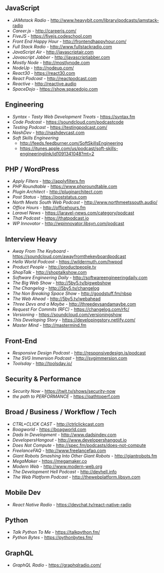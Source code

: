 ## JavaScript
- *JAMstack Radio* - http://www.heavybit.com/library/podcasts/jamstack-radio
- *Career.js* - http://careerjs.com/
- *FiveJS* - https://fivejs.codeschool.com
- *Front End Happy Hour* - http://frontendhappyhour.com/
- *Full Stack Radio* - http://www.fullstackradio.com
- *JavaScript Air* - http://javascriptair.com
- *Javascript Jabber* - http://javascriptjabber.com
- *Mostly Node* - http://mostlynode.com
- *NodeUp* - http://nodeup.com/
- *React30* - https://react30.com
- *React Podcast* - http://reactpodcast.com
- *Reactive* - http://reactive.audio
- *SpaceDojo* - https://show.spacedojo.com


## Engineering
- *Syntax - Tasty Web Development Treats* - https://syntax.fm
- *Code Podcast* - https://soundcloud.com/podcastcode
- *Testing Podcast* - https://testingpodcast.com/
- *NashDev* - http://nashdevcast.com
- *Soft Skills Engineering*
    - http://feeds.feedburner.com/SoftSkillsEngineering
    - https://itunes.apple.com/us/podcast/soft-skills-engineeringlink/id1091341048?mt=2


## PHP / WordPress
- *Apply Filters* - http://applyfilters.fm
- *PHP Roundtable* - https://www.phproundtable.com
- *Plugin Architect* - http://pluginarchitect.com
- *Post Status* - https://poststatus.com
- *North Meets South Web Podcast* - http://www.northmeetssouth.audio/
- *Office Hours* - http://officehours.fm
- *Laravel News* - https://laravel-news.com/category/podcast
- *That Podcast* - https://thatpodcast.io
- *WP Innovator* - http://wpinnovator.libsyn.com/podcast


## Interview Heavy
- *Away From The Keyboard* - https://soundcloud.com/awayfromthekeyboardpodcast
- *Hello World Podcast* - https://wildermuth.com/hwpod
- *Product People* - http://productpeople.tv
- *ShopTalk* - http://shoptalkshow.com
- *Software Engineering Daily* - http://softwareengineeringdaily.com
- *The Big Web Show* - http://5by5.tv/bigwebshow
- *The Changelog* - http://5by5.tv/changelog
- *The Non Breaking Space Show* - http://goodstuff.fm/nbsp
- *The Web Ahead* - http://5by5.tv/webahead
- *Three Devs and a Maybe* - http://threedevsandamaybe.com
- *Request For Commits (RFC)* - https://changelog.com/rfc/ 
- *Versioning* - https://soundcloud.com/versioningshow
- *This Developing Story* - https://developingstory.netlify.com/
- *Master Mind* - http://mastermind.fm


## Front-End
- *Responsive Design Podcast* - http://responsivedesign.is/podcast
- *The SVG Immersion Podcast* - http://svgimmersion.com
- *Toolsday* - http://toolsday.io/


## Security & Performance
- *Security Now* - https://twit.tv/shows/security-now
- *the path to PERFORMANCE* - https://pathtoperf.com


## Broad / Business / Workflow / Tech
- *CTRL+CLICK CAST* - http://ctrlclickcast.com
- *Boagworld* - https://boagworld.com
- *Dads In Development* - http://www.dadsindev.com
- *DevelopersHangout* - http://www.developershangout.io
- *Does Not Compute* - http://spec.fm/podcasts/does-not-compute
- *FreelanceFAQ* - http://www.freelancefaq.com
- *Giant Robots Smashing Into Other Giant Robots* - http://giantrobots.fm
- *MegaMaker* - https://megamaker.co
- *Modern Web* - http://www.modern-web.org
- *The Development Hell Podcast* - http://devhell.info
- *The Web Platform Podcast* - http://thewebplatform.libsyn.com

## Mobile Dev
- *React Native Radio* - https://devchat.tv/react-native-radio

## Python
- *Talk Python To Me* - https://talkpython.fm/
- *Python Bytes* - https://pythonbytes.fm/

## GraphQL
- *GraphQL Radio* - https://graphqlradio.com/
